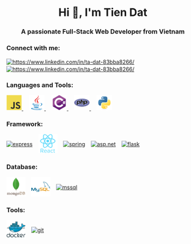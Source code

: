 <h1 align="center">Hi 👋, I'm Tien Dat</h1>
<h3 align="center">A passionate Full-Stack Web Developer from Vietnam</h3>

<h3 align="left">Connect with me:</h3>
<p align="left">
<a href="https://www.linkedin.com/in/ta-dat-83bba8266/" target="blank"><img align="center" src="https://raw.githubusercontent.com/rahuldkjain/github-profile-readme-generator/master/src/images/icons/Social/linked-in-alt.svg" alt="https://www.linkedin.com/in/ta-dat-83bba8266/" height="40" width="50" /></a>
<a href="mailto:tadat290903@gmail.com" target="blank"><img align="center" src="https://res.cloudinary.com/dervs0fx5/image/upload/v1733901017/readme/gfjf0gign0lmgzkk8nqw.png" alt="https://www.linkedin.com/in/ta-dat-83bba8266/" height="50" width="50" /></a>
</p>

<h3 align="left">Languages and Tools:</h3>
<p align="left"> 
<a style="margin-right: 15px" href="https://developer.mozilla.org/en-US/docs/Web/JavaScript" target="_blank" rel="noreferrer"> <img src="https://raw.githubusercontent.com/devicons/devicon/master/icons/javascript/javascript-original.svg" alt="javascript" width="40" height="40"/> </a>
<a style="margin-right: 15px" href="https://www.java.com" target="_blank" rel="noreferrer"> <img src="https://raw.githubusercontent.com/devicons/devicon/master/icons/java/java-original.svg" alt="java" width="40" height="40"/> </a> 
<a style="margin-right: 15px" href="https://www.w3schools.com/cs/" target="_blank" rel="noreferrer"> <img src="https://raw.githubusercontent.com/devicons/devicon/master/icons/csharp/csharp-original.svg" alt="csharp" width="40" height="40"/> </a>
<a style="margin-right: 15px" href="https://www.php.net" target="_blank" rel="noreferrer"> <img src="https://raw.githubusercontent.com/devicons/devicon/master/icons/php/php-original.svg" alt="php" width="40" height="40"/> </a> 
<a style="margin-right: 15px" href="https://www.python.org" target="_blank" rel="noreferrer"> <img src="https://raw.githubusercontent.com/devicons/devicon/master/icons/python/python-original.svg" alt="python" width="40" height="40"/> </a> 
</p>
<h3 align="left">Framework:</h3>
<p align="left" style="display: flex; align-items: center"> 
<a style="margin-right: 15px" href="https://expressjs.com" target="_blank" rel="noreferrer"><img style="width: 70px" src="https://res.cloudinary.com/dervs0fx5/image/upload/v1733901849/readme/kruzdkjxghgtqy8oqhcc.png" alt="express" width="50" height="50"/> </a> 
<a style="margin-right: 15px" href="https://reactjs.org/" target="_blank" rel="noreferrer"> <img src="https://raw.githubusercontent.com/devicons/devicon/master/icons/react/react-original-wordmark.svg" alt="react" width="50" height="50"/> </a>
<a style="margin-right: 15px" href="https://spring.io/" target="_blank" rel="noreferrer"> <img src="https://www.vectorlogo.zone/logos/springio/springio-icon.svg" alt="spring" width="50" height="50"/> </a>
<a style="margin-right: 15px" href="https://dotnet.microsoft.com/en-us/apps/aspnet" target="_blank" rel="noreferrer"> <img style="width: 70px" src="https://res.cloudinary.com/dervs0fx5/image/upload/v1738899121/readme/muwshklhejj7gbdalgrd.jpg" alt="asp.net" width="50" height="50"/></a>
<a style="margin-right: 15px" href="https://flask.palletsprojects.com/" target="_blank" rel="noreferrer"> <img style="width: 70px" src="https://res.cloudinary.com/dervs0fx5/image/upload/v1733901751/readme/cmrz9ne0fxa71itb1nza.png" alt="flask" width="50" height="50"/></a>
</p>

<h3 align="left">Database:</h3>
<p align="left" style="display: flex; align-items: center"> 
<a style="margin-right: 15px" href="https://www.mongodb.com/" target="_blank" rel="noreferrer"> <img src="https://raw.githubusercontent.com/devicons/devicon/master/icons/mongodb/mongodb-original-wordmark.svg" alt="mongodb" width="50" height="50"/> </a> 
<a style="margin-right: 15px" href="https://www.mysql.com/" target="_blank" rel="noreferrer"> <img src="https://raw.githubusercontent.com/devicons/devicon/master/icons/mysql/mysql-original-wordmark.svg" alt="mysql" width="50" height="50"/> </a> 
<a style="margin-right: 15px" href="https://www.microsoft.com/en-us/sql-server" target="_blank" rel="noreferrer"> <img src="https://www.svgrepo.com/show/303229/microsoft-sql-server-logo.svg" alt="mssql" width="50" height="50"/> </a>
</p>

<h3 align="left">Tools:</h3>
<p align="left" style="display: flex; align-items: center">
<a style="margin-right: 15px" href="https://www.docker.com/" target="_blank" rel="noreferrer"> <img src="https://raw.githubusercontent.com/devicons/devicon/master/icons/docker/docker-original-wordmark.svg" alt="docker" width="50" height="50"/></a>
<a style="margin-right: 15px" href="https://git-scm.com/" target="_blank" rel="noreferrer"> <img src="https://www.vectorlogo.zone/logos/git-scm/git-scm-icon.svg" alt="git" width="50" height="50"/> </a> 
</p>
